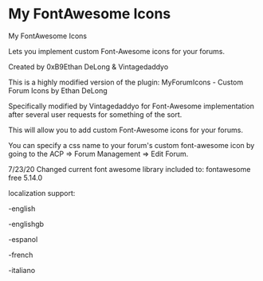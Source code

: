 # My FontAwesome Icons

My FontAwesome Icons

Lets you implement custom Font-Awesome icons for your forums.

Created by 0xB9Ethan DeLong & Vintagedaddyo

This is a highly modified version of the plugin: MyForumIcons - Custom Forum Icons by Ethan DeLong

Specifically modified by Vintagedaddyo for Font-Awesome implementation after several user requests for something of the sort.

This will allow you to add custom Font-Awesome icons for your forums.

You can specify a css name to your forum's custom font-awesome icon by going to the ACP => Forum Management => Edit Forum.

7/23/20 Changed current font awesome library included to: fontawesome free 5.14.0

localization support:

-english 

-englishgb

-espanol

-french

-italiano